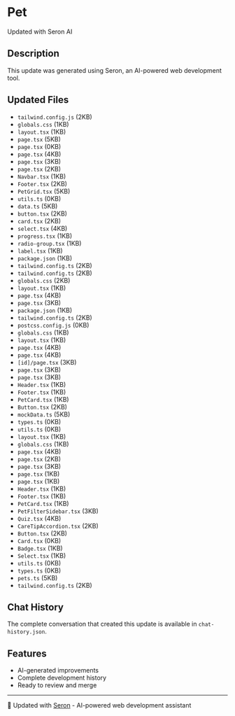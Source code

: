 # Pet 

Updated with Seron AI

## Description
This update was generated using Seron, an AI-powered web development tool.

## Updated Files
- `tailwind.config.js` (2KB)
- `globals.css` (1KB)
- `layout.tsx` (1KB)
- `page.tsx` (5KB)
- `page.tsx` (0KB)
- `page.tsx` (4KB)
- `page.tsx` (3KB)
- `page.tsx` (2KB)
- `Navbar.tsx` (1KB)
- `Footer.tsx` (2KB)
- `PetGrid.tsx` (5KB)
- `utils.ts` (0KB)
- `data.ts` (5KB)
- `button.tsx` (2KB)
- `card.tsx` (2KB)
- `select.tsx` (4KB)
- `progress.tsx` (1KB)
- `radio-group.tsx` (1KB)
- `label.tsx` (1KB)
- `package.json` (1KB)
- `tailwind.config.ts` (2KB)
- `tailwind.config.ts` (2KB)
- `globals.css` (2KB)
- `layout.tsx` (1KB)
- `page.tsx` (4KB)
- `page.tsx` (3KB)
- `package.json` (1KB)
- `tailwind.config.ts` (2KB)
- `postcss.config.js` (0KB)
- `globals.css` (1KB)
- `layout.tsx` (1KB)
- `page.tsx` (4KB)
- `page.tsx` (4KB)
- `[id]/page.tsx` (3KB)
- `page.tsx` (3KB)
- `page.tsx` (3KB)
- `Header.tsx` (1KB)
- `Footer.tsx` (1KB)
- `PetCard.tsx` (1KB)
- `Button.tsx` (2KB)
- `mockData.ts` (5KB)
- `types.ts` (0KB)
- `utils.ts` (0KB)
- `layout.tsx` (1KB)
- `globals.css` (1KB)
- `page.tsx` (4KB)
- `page.tsx` (2KB)
- `page.tsx` (3KB)
- `page.tsx` (1KB)
- `page.tsx` (1KB)
- `Header.tsx` (1KB)
- `Footer.tsx` (1KB)
- `PetCard.tsx` (1KB)
- `PetFilterSidebar.tsx` (3KB)
- `Quiz.tsx` (4KB)
- `CareTipAccordion.tsx` (2KB)
- `Button.tsx` (2KB)
- `Card.tsx` (0KB)
- `Badge.tsx` (1KB)
- `Select.tsx` (1KB)
- `utils.ts` (0KB)
- `types.ts` (0KB)
- `pets.ts` (5KB)
- `tailwind.config.ts` (2KB)

## Chat History
The complete conversation that created this update is available in `chat-history.json`.

## Features
- AI-generated improvements
- Complete development history
- Ready to review and merge

---
🤖 Updated with [Seron](https://seron.dev) - AI-powered web development assistant
